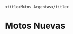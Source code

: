 
<!DOCTYPE html>
<html lang="en">
<head>
    <meta charset="UTF-8">

    <title>Motos Argentas</title>
</head>
<body>
    <h1>Motos Nuevas</h1>
    

    
</body>
</html>
